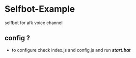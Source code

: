 # Selfbot-Example
selfbot for afk voice channel

## config ?
- to configure check index.js and config.js and run  ***start.bat***
